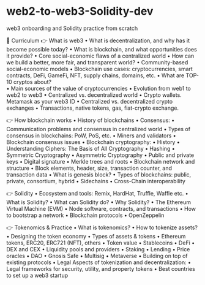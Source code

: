 # web2-to-web3-Solidity-dev
web3 onboarding and Solidity practice from scratch

📖 Curriculum
👉 What is web3
• What is decentralization, and why has it become possible today? 
• What is blockchain, and what opportunities does it provide? 
• Core social-economic flaws of a centralized world 
• How can we build a better, more fair, and transparent world? 
• Community-based social-economic models
• Blockchain use cases: cryptocurrencies, smart contracts, DeFi, GameFi, NFT, supply chains, domains, etc. 
• What are TOP-10 cryptos about?  
• Main sources of the value of cryptocurrencies
• Evolution from web1 to web2 to web3
• Centralized vs. decentralized world
• Crypto wallets. Metamask as your web3 ID
• Centralized vs. decentralized crypto exchanges
• Transactions, native tokens, gas, fiat-crypto exchange.

👉 How blockchain works
• History of blockchains
• Consensus: 
  • Communication problems and consensus in centralized world
  • Types of consensus in blockchains: PoW, PoS, etc. 
  • Miners and validators
  • Blockchain consensus issues
• Blockchain cryptography:
  • History 
  • Understanding Ciphers: The Basis of All Cryptography 
  • Hashing 
  • Symmetric Cryptography 
  • Asymmetric Cryptography 
  • Public and private keys
  • Digital signature 
  • Merkle trees and roots 
  • Blockchain network and structure
  • Block elements, header, size, transaction counter, and transaction data
  • What is genesis block? 
  • Types of blockchains: public, private, consortium, hybrid 
  • Sidechains
  • Cross-Chain interoperability

👉 Solidity
• Ecosystem and tools: Remix, HardHat, Truffle, Waffle etc.
• What is Solidity? 
• What can Solidity do? 
• Why Solidity? 
• The Ethereum Virtual Machine (EVM) 
• Node software, contracts, and transactions 
• How to bootstrap a network 
• Blockchain protocols 
• OpenZeppelin

👉 Tokenomics & Practice
• What is tokenomics?
• How to tokenize assets? 
• Designing the token economy 
• Types of assets & tokens 
• Ethereum tokens, ERC20, ERC721 (NFT), others
• Token value 
• Stablecoins 
• DeFi 
  • DEX and CEX 
  • Liquidity pools and providers 
  • Staking 
  • Lending 
• Price oracles 
• DAO
• Gnosis Safe 
• Multisig 
• Metaverse 
• Building on top of existing protocols
• Legal Aspects of tokenization and decentralization:
  • Legal frameworks for security, utility, and property tokens
  • Best countries to set up a web3 startup

